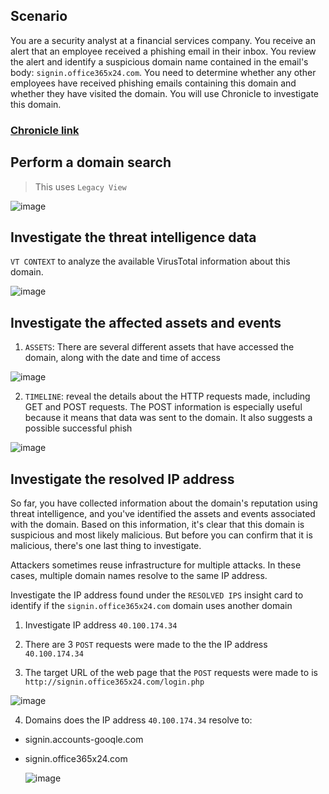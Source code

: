 ## Scenario

You are a security analyst at a financial services company. You receive an alert that an employee received a phishing email in their inbox. You review the alert and identify a suspicious domain name contained in the email's body: `signin.office365x24.com`. You need to determine whether any other employees have received phishing emails containing this domain and whether they have visited the domain. You will use Chronicle to investigate this domain.

### [Chronicle link](https://demo.backstory.chronicle.security/?warstory=)

## Perform a domain search

> This uses `Legacy View`

![image](https://github.com/user-attachments/assets/1c6574a1-2d5d-467a-9abd-6a82f2691eb0)

## Investigate the threat intelligence data 

`VT CONTEXT` to analyze the available VirusTotal information about this domain.

![image](https://github.com/user-attachments/assets/8d493148-329c-4d8b-afeb-b646f1bc942e)

## Investigate the affected assets and events

1. `ASSETS`: There are several different assets that have accessed the domain, along with the date and time of access

![image](https://github.com/user-attachments/assets/3ef36c33-62d6-4acc-bf16-6cdf3fc033f5)

2. `TIMELINE`: reveal the details about the HTTP requests made, including GET and POST requests. The POST information is especially useful because it means that data was sent to the domain. It also suggests a possible successful phish

![image](https://github.com/user-attachments/assets/32867e45-0dca-4d8f-af34-be92d978669d)

## Investigate the resolved IP address

So far, you have collected information about the domain's reputation using threat intelligence, and you've identified the assets and events associated with the domain. Based on this information, it's clear that this domain is suspicious and most likely malicious. But before you can confirm that it is malicious, there's one last thing to investigate.

Attackers sometimes reuse infrastructure for multiple attacks. In these cases, multiple domain names resolve to the same IP address.

Investigate the IP address found under the `RESOLVED IPS` insight card to identify if the `signin.office365x24.com` domain uses another domain

1. Investigate IP address `40.100.174.34`

2. There are 3 `POST` requests were made to the the IP address `40.100.174.34`

3. The target URL of the web page that the `POST` requests were made to is `http://signin.office365x24.com/login.php`

  ![image](https://github.com/user-attachments/assets/6e07dacb-c55f-4ecd-956c-c542522ac0d1)

4. Domains does the IP address `40.100.174.34` resolve to:
* signin.accounts-gooqle.com
* signin.office365x24.com

  ![image](https://github.com/user-attachments/assets/cde15ea5-18a6-4644-9478-f361f08b1029)




